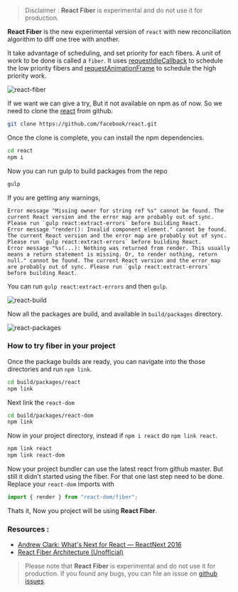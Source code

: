<!--


---
 'React Fiber : Try it now'
excerpt: "Trying out new React Fiber in your project"
date: 2017-01-23 00:00:00 IST
updated: 2017-10-23 00:00:00 IST
categories: react
tags: react, javascript
image: 'http://i653.photobucket.com/albums/uu253/revathskumar/Coderepo/2017/react-fiber/react-fiber_zps0rs4kvgd.jpg'
---

-->
<!DOCTYPE html>
<html>

<head>
  <title>basic-git-workflow</title>
  <meta charset="utf-8">
  <meta name="viewport" content="width=device-width, initial-scale=1.0">

  <link rel="stylesheet" href="./css/bootstrap.css">
  <link rel="stylesheet" href="./css/bootstrap.grid.css">
  <link rel="stylesheet" href="./css/bootstrap.min.css">
  <link rel="stylesheet" href="./css/bootstrap-reboot.min.css">
  <link rel="stylesheet" href="./css/bootstrap.css.map">
  <link rel="stylesheet" href="./css/blog-home.css">
  <link rel="stylesheet" href="./css/prism.css">
  <script async defer src="./css/prism.js"></script>
</head>

<body>

> Disclaimer : **React Fiber** is experimental and do not use it for production.

**React Fiber** is the new experimental version of `react` with new reconciliation algorithm
to diff one tree with another.

It take advantage of scheduling, and set priority for each fibers. A unit of work to be done is called a `fiber`.
It uses [requestIdleCallback](https://developer.mozilla.org/en-US/docs/Web/API/Window/requestIdleCallback) to schedule the low priority fibers and [requestAnimationFrame](https://developer.mozilla.org/en-US/docs/Web/API/window/requestAnimationFrame) to schedule the high priority work.

![react-fiber](http://i653.photobucket.com/albums/uu253/revathskumar/Coderepo/2017/react-fiber/react-fiber_zps0rs4kvgd.jpg)

If we want we can give a try, But it not available on npm as of now. So we need to clone the [react](https://github.com/facebook/react/) from github.

```sh
git clone https://github.com/facebook/react.git
```

Once the clone is complete, you can install the npm dependencies.

```sh
cd react
npm i
```

Now you can run gulp to build packages from the repo

```sh
gulp
```

If you are getting any warnings,

```
Error message "Missing owner for string ref %s" cannot be found. The current React version and the error map are probably out of sync. Please run `gulp react:extract-errors` before building React.
Error message "render(): Invalid component element." cannot be found. The current React version and the error map are probably out of sync. Please run `gulp react:extract-errors` before building React.
Error message "%s(...): Nothing was returned from render. This usually means a return statement is missing. Or, to render nothing, return null." cannot be found. The current React version and the error map are probably out of sync. Please run `gulp react:extract-errors` before building React.
```

You can run `gulp react:extract-errors` and then `gulp`.

![react-build](http://i653.photobucket.com/albums/uu253/revathskumar/Coderepo/2017/react-fiber/Screenshot%20from%202017-01-22%2017-47-21_zpstgfllpbt.png)

Now all the packages are build, and available in `build/packages` directory.

![react-packages](http://i653.photobucket.com/albums/uu253/revathskumar/Coderepo/2017/react-fiber/2c5651b8-77f1-4902-ab2a-ee63e415b934_zps2ylyx2rn.png)

### How to try fiber in your project

Once the package builds are ready, you can navigate into the those directories and run `npm link`.

```sh
cd build/packages/react
npm link
```

Next link the `react-dom`

```sh
cd build/packages/react-dom
npm link
```

Now in your project directory, instead if `npm i react` do `npm link react`.

```sh
npm link react
npm link react-dom
```

Now your project bundler can use the latest react from github master. But still it didn't started using the fiber.
For that one last step need to be done. Replace your `react-dom` imports with

```js
import { render } from "react-dom/fiber";
```

Thats it, Now you project will be using **React Fiber**.

### Resources :

- [Andrew Clark: What's Next for React — ReactNext 2016](https://www.youtube.com/watch?v=aV1271hd9ew)
- [React Fiber Architecture (Unofficial)](https://github.com/acdlite/react-fiber-architecture)

> Please note that **React Fiber** is experimental and do not use it for production. If you found any bugs, you can file an issue on [github issues](https://github.com/facebook/react/issues).
